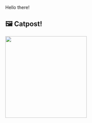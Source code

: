 Hello there!



## 🖼️ Catpost!

<sub>
    <img src="https://cdn2.thecatapi.com/images/SvwZ8daRS.jpg" height="256">
</sub>

